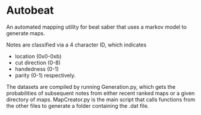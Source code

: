 # Autobeat
An automated mapping utility for beat saber that uses a markov model to generate maps.

Notes are classified via a 4 character ID, which indicates
 - location (0x0-0xb)
 - cut direction (0-8)
 - handedness (0-1)
 - parity (0-1)
respectively.

The datasets are compiled by running Generation.py, which gets the probabilities of subsequent notes from either recent ranked maps or a given directory of maps.
MapCreator.py is the main script that calls functions from the other files to generate a folder containing the .dat file.
